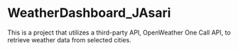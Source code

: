 # WeatherDashboard_JAsari
This is a project that utilizes a third-party API, OpenWeather One Call API, to retrieve weather data from selected cities. 
